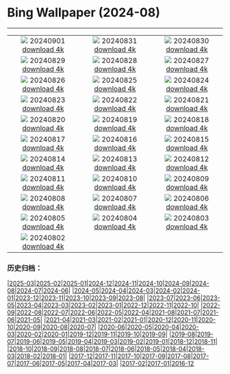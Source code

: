 # Bing Wallpaper (2024-08)
**************
| | | |
| :----: | :----: | :----: |
| ![](https://www.bing.com/th?id=OHR.ThamesLondon_FR-FR8520495131_1920x1080.jpg) 20240901 [download 4k](https://www.bing.com/th?id=OHR.ThamesLondon_FR-FR8520495131_UHD.jpg) | ![](https://www.bing.com/th?id=OHR.DjanetAlgeria_FR-FR8225562823_1920x1080.jpg) 20240831 [download 4k](https://www.bing.com/th?id=OHR.DjanetAlgeria_FR-FR8225562823_UHD.jpg) | ![](https://www.bing.com/th?id=OHR.WhaleSharkDay_FR-FR7922497271_1920x1080.jpg) 20240830 [download 4k](https://www.bing.com/th?id=OHR.WhaleSharkDay_FR-FR7922497271_UHD.jpg) |
| ![](https://www.bing.com/th?id=OHR.CastellfollitSpain_FR-FR5347167823_1920x1080.jpg) 20240829 [download 4k](https://www.bing.com/th?id=OHR.CastellfollitSpain_FR-FR5347167823_UHD.jpg) | ![](https://www.bing.com/th?id=OHR.PontNeuf_FR-FR7590326569_1920x1080.jpg) 20240828 [download 4k](https://www.bing.com/th?id=OHR.PontNeuf_FR-FR7590326569_UHD.jpg) | ![](https://www.bing.com/th?id=OHR.YoungCaiman_FR-FR4221031673_1920x1080.jpg) 20240827 [download 4k](https://www.bing.com/th?id=OHR.YoungCaiman_FR-FR4221031673_UHD.jpg) |
| ![](https://www.bing.com/th?id=OHR.PalmyraAtoll_FR-FR9486167153_1920x1080.jpg) 20240826 [download 4k](https://www.bing.com/th?id=OHR.PalmyraAtoll_FR-FR9486167153_UHD.jpg) | ![](https://www.bing.com/th?id=OHR.TrailMontBlanc_FR-FR5602937641_1920x1080.jpg) 20240825 [download 4k](https://www.bing.com/th?id=OHR.TrailMontBlanc_FR-FR5602937641_UHD.jpg) | ![](https://www.bing.com/th?id=OHR.KatahdinWoods_FR-FR8416030061_1920x1080.jpg) 20240824 [download 4k](https://www.bing.com/th?id=OHR.KatahdinWoods_FR-FR8416030061_UHD.jpg) |
| ![](https://www.bing.com/th?id=OHR.PrasatPhanom_FR-FR7783025478_1920x1080.jpg) 20240823 [download 4k](https://www.bing.com/th?id=OHR.PrasatPhanom_FR-FR7783025478_UHD.jpg) | ![](https://www.bing.com/th?id=OHR.OceanCityMD_FR-FR8531122070_1920x1080.jpg) 20240822 [download 4k](https://www.bing.com/th?id=OHR.OceanCityMD_FR-FR8531122070_UHD.jpg) | ![](https://www.bing.com/th?id=OHR.NazcaBooby_FR-FR8760221120_1920x1080.jpg) 20240821 [download 4k](https://www.bing.com/th?id=OHR.NazcaBooby_FR-FR8760221120_UHD.jpg) |
| ![](https://www.bing.com/th?id=OHR.TetonSunrise_FR-FR5273170982_1920x1080.jpg) 20240820 [download 4k](https://www.bing.com/th?id=OHR.TetonSunrise_FR-FR5273170982_UHD.jpg) | ![](https://www.bing.com/th?id=OHR.RegataSanGines_FR-FR9512852239_1920x1080.jpg) 20240819 [download 4k](https://www.bing.com/th?id=OHR.RegataSanGines_FR-FR9512852239_UHD.jpg) | ![](https://www.bing.com/th?id=OHR.HuntingtonBeach_FR-FR9728078384_1920x1080.jpg) 20240818 [download 4k](https://www.bing.com/th?id=OHR.HuntingtonBeach_FR-FR9728078384_UHD.jpg) |
| ![](https://www.bing.com/th?id=OHR.AlfanzinaLighthouse_FR-FR9974749595_1920x1080.jpg) 20240817 [download 4k](https://www.bing.com/th?id=OHR.AlfanzinaLighthouse_FR-FR9974749595_UHD.jpg) | ![](https://www.bing.com/th?id=OHR.ButterflyFlower_FR-FR4834672236_1920x1080.jpg) 20240816 [download 4k](https://www.bing.com/th?id=OHR.ButterflyFlower_FR-FR4834672236_UHD.jpg) | ![](https://www.bing.com/th?id=OHR.HangCave_FR-FR1926415619_1920x1080.jpg) 20240815 [download 4k](https://www.bing.com/th?id=OHR.HangCave_FR-FR1926415619_UHD.jpg) |
| ![](https://www.bing.com/th?id=OHR.WatarrkaLizard_FR-FR2192982199_1920x1080.jpg) 20240814 [download 4k](https://www.bing.com/th?id=OHR.WatarrkaLizard_FR-FR2192982199_UHD.jpg) | ![](https://www.bing.com/th?id=OHR.LorientCelticFestival_FR-FR2950316084_1920x1080.jpg) 20240813 [download 4k](https://www.bing.com/th?id=OHR.LorientCelticFestival_FR-FR2950316084_UHD.jpg) | ![](https://www.bing.com/th?id=OHR.ElephantsAmboseli_FR-FR7826915061_1920x1080.jpg) 20240812 [download 4k](https://www.bing.com/th?id=OHR.ElephantsAmboseli_FR-FR7826915061_UHD.jpg) |
| ![](https://www.bing.com/th?id=OHR.TofinoVancouver_FR-FR7602637860_1920x1080.jpg) 20240811 [download 4k](https://www.bing.com/th?id=OHR.TofinoVancouver_FR-FR7602637860_UHD.jpg) | ![](https://www.bing.com/th?id=OHR.JoshuaTreeNP_FR-FR7411748387_1920x1080.jpg) 20240810 [download 4k](https://www.bing.com/th?id=OHR.JoshuaTreeNP_FR-FR7411748387_UHD.jpg) | ![](https://www.bing.com/th?id=OHR.IncaRuinPeru_FR-FR7059028916_1920x1080.jpg) 20240809 [download 4k](https://www.bing.com/th?id=OHR.IncaRuinPeru_FR-FR7059028916_UHD.jpg) |
| ![](https://www.bing.com/th?id=OHR.SpottedOwlet_FR-FR4852852540_1920x1080.jpg) 20240808 [download 4k](https://www.bing.com/th?id=OHR.SpottedOwlet_FR-FR4852852540_UHD.jpg) | ![](https://www.bing.com/th?id=OHR.MichiganLighthouse_FR-FR4479492551_1920x1080.jpg) 20240807 [download 4k](https://www.bing.com/th?id=OHR.MichiganLighthouse_FR-FR4479492551_UHD.jpg) | ![](https://www.bing.com/th?id=OHR.MolokiniHawaii_FR-FR4322144539_1920x1080.jpg) 20240806 [download 4k](https://www.bing.com/th?id=OHR.MolokiniHawaii_FR-FR4322144539_UHD.jpg) |
| ![](https://www.bing.com/th?id=OHR.HertfordshireLavender_FR-FR4107363569_1920x1080.jpg) 20240805 [download 4k](https://www.bing.com/th?id=OHR.HertfordshireLavender_FR-FR4107363569_UHD.jpg) | ![](https://www.bing.com/th?id=OHR.GimignanoTuscany_FR-FR0891435828_1920x1080.jpg) 20240804 [download 4k](https://www.bing.com/th?id=OHR.GimignanoTuscany_FR-FR0891435828_UHD.jpg) | ![](https://www.bing.com/th?id=OHR.SummerDeer_FR-FR3909354454_1920x1080.jpg) 20240803 [download 4k](https://www.bing.com/th?id=OHR.SummerDeer_FR-FR3909354454_UHD.jpg) |
| ![](https://www.bing.com/th?id=OHR.TrunkBay_FR-FR3550149082_1920x1080.jpg) 20240802 [download 4k](https://www.bing.com/th?id=OHR.TrunkBay_FR-FR3550149082_UHD.jpg) |  |  |

### 历史归档：

|[2025-03](/../2025-03/2025-03.md)|[2025-02](/../2025-02/2025-02.md)|[2025-01](/../2025-01/2025-01.md)|[2024-12](/../2024-12/2024-12.md)|[2024-11](/../2024-11/2024-11.md)|[2024-10](/../2024-10/2024-10.md)|[2024-09](/../2024-09/2024-09.md)|[2024-08](/2024-08.md)|[2024-07](/../2024-07/2024-07.md)|[2024-06](/../2024-06/2024-06.md)|
|[2024-05](/../2024-05/2024-05.md)|[2024-04](/../2024-04/2024-04.md)|[2024-03](/../2024-03/2024-03.md)|[2024-02](/../2024-02/2024-02.md)|[2024-01](/../2024-01/2024-01.md)|[2023-12](/../2023-12/2023-12.md)|[2023-11](/../2023-11/2023-11.md)|[2023-10](/../2023-10/2023-10.md)|[2023-09](/../2023-09/2023-09.md)|[2023-08](/../2023-08/2023-08.md)|
|[2023-07](/../2023-07/2023-07.md)|[2023-06](/../2023-06/2023-06.md)|[2023-05](/../2023-05/2023-05.md)|[2023-04](/../2023-04/2023-04.md)|[2023-03](/../2023-03/2023-03.md)|[2023-02](/../2023-02/2023-02.md)|[2023-01](/../2023-01/2023-01.md)|[2022-12](/../2022-12/2022-12.md)|[2022-11](/../2022-11/2022-11.md)|[2022-10](/../2022-10/2022-10.md)|
|[2022-09](/../2022-09/2022-09.md)|[2022-08](/../2022-08/2022-08.md)|[2022-07](/../2022-07/2022-07.md)|[2022-06](/../2022-06/2022-06.md)|[2022-05](/../2022-05/2022-05.md)|[2022-04](/../2022-04/2022-04.md)|[2021-08](/../2021-08/2021-08.md)|[2021-07](/../2021-07/2021-07.md)|[2021-06](/../2021-06/2021-06.md)|[2021-05](/../2021-05/2021-05.md)|
|[2021-04](/../2021-04/2021-04.md)|[2021-03](/../2021-03/2021-03.md)|[2021-02](/../2021-02/2021-02.md)|[2021-01](/../2021-01/2021-01.md)|[2020-12](/../2020-12/2020-12.md)|[2020-11](/../2020-11/2020-11.md)|[2020-10](/../2020-10/2020-10.md)|[2020-09](/../2020-09/2020-09.md)|[2020-08](/../2020-08/2020-08.md)|[2020-07](/../2020-07/2020-07.md)|
|[2020-06](/../2020-06/2020-06.md)|[2020-05](/../2020-05/2020-05.md)|[2020-04](/../2020-04/2020-04.md)|[2020-03](/../2020-03/2020-03.md)|[2020-02](/../2020-02/2020-02.md)|[2020-01](/../2020-01/2020-01.md)|[2019-12](/../2019-12/2019-12.md)|[2019-11](/../2019-11/2019-11.md)|[2019-10](/../2019-10/2019-10.md)|[2019-09](/../2019-09/2019-09.md)|
|[2019-08](/../2019-08/2019-08.md)|[2019-07](/../2019-07/2019-07.md)|[2019-06](/../2019-06/2019-06.md)|[2019-05](/../2019-05/2019-05.md)|[2019-04](/../2019-04/2019-04.md)|[2019-03](/../2019-03/2019-03.md)|[2019-02](/../2019-02/2019-02.md)|[2019-01](/../2019-01/2019-01.md)|[2018-12](/../2018-12/2018-12.md)|[2018-11](/../2018-11/2018-11.md)|
|[2018-10](/../2018-10/2018-10.md)|[2018-09](/../2018-09/2018-09.md)|[2018-08](/../2018-08/2018-08.md)|[2018-07](/../2018-07/2018-07.md)|[2018-06](/../2018-06/2018-06.md)|[2018-05](/../2018-05/2018-05.md)|[2018-04](/../2018-04/2018-04.md)|[2018-03](/../2018-03/2018-03.md)|[2018-02](/../2018-02/2018-02.md)|[2018-01](/../2018-01/2018-01.md)|
|[2017-12](/../2017-12/2017-12.md)|[2017-11](/../2017-11/2017-11.md)|[2017-10](/../2017-10/2017-10.md)|[2017-09](/../2017-09/2017-09.md)|[2017-08](/../2017-08/2017-08.md)|[2017-07](/../2017-07/2017-07.md)|[2017-06](/../2017-06/2017-06.md)|[2017-05](/../2017-05/2017-05.md)|[2017-04](/../2017-04/2017-04.md)|[2017-03](/../2017-03/2017-03.md)|
|[2017-02](/../2017-02/2017-02.md)|[2017-01](/../2017-01/2017-01.md)|[2016-12](/../2016-12/2016-12.md)